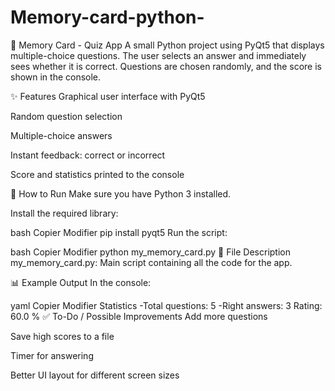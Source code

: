 # Memory-card-python-
🧠 Memory Card - Quiz App
A small Python project using PyQt5 that displays multiple-choice questions. The user selects an answer and immediately sees whether it is correct. Questions are chosen randomly, and the score is shown in the console.

✨ Features
Graphical user interface with PyQt5

Random question selection

Multiple-choice answers

Instant feedback: correct or incorrect

Score and statistics printed to the console

🚀 How to Run
Make sure you have Python 3 installed.

Install the required library:

bash
Copier
Modifier
pip install pyqt5
Run the script:

bash
Copier
Modifier
python my_memory_card.py
📁 File Description
my_memory_card.py: Main script containing all the code for the app.

📊 Example Output
In the console:

yaml
Copier
Modifier
Statistics
-Total questions: 5
-Right answers: 3
Rating: 60.0 %
✅ To-Do / Possible Improvements
Add more questions

Save high scores to a file

Timer for answering

Better UI layout for different screen sizes
